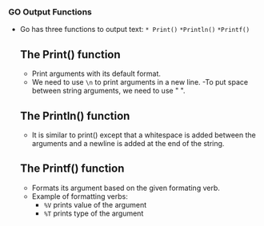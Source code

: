 ### GO Output Functions

- Go has three functions to output text:
        ```* Print()```
        ```*Println()```
        ```*Printf()```

    ## The Print() function
    - Print arguments with its default format.
    - We need to use `\n` to print arguments in a new line.
    -To put space between string arguments, we need to use " ".

    ## The Println() function
    - It is similar to print() except that a whitespace is added between the arguments and a newline is added at the end of the string.

    ## The Printf() function
    - Formats its argument based on the given formating verb.
    - Example of formatting verbs:
        * ```%V``` prints value of the argument
        * ```%T``` prints type of the argument